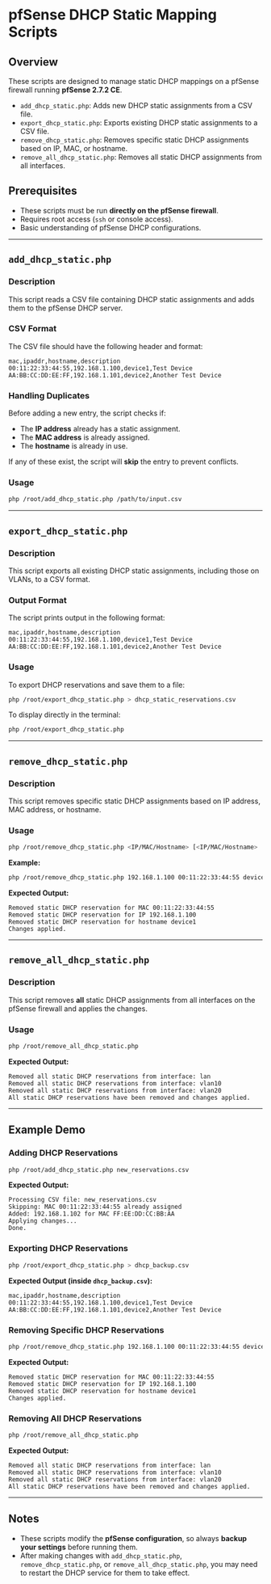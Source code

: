 # pfSense DHCP Static Mapping Scripts

## Overview
These scripts are designed to manage static DHCP mappings on a pfSense firewall running **pfSense 2.7.2 CE**.

- `add_dhcp_static.php`: Adds new DHCP static assignments from a CSV file.
- `export_dhcp_static.php`: Exports existing DHCP static assignments to a CSV file.
- `remove_dhcp_static.php`: Removes specific static DHCP assignments based on IP, MAC, or hostname.
- `remove_all_dhcp_static.php`: Removes all static DHCP assignments from all interfaces.

## Prerequisites
- These scripts must be run **directly on the pfSense firewall**.
- Requires root access (`ssh` or console access).
- Basic understanding of pfSense DHCP configurations.

---

## `add_dhcp_static.php`

### Description
This script reads a CSV file containing DHCP static assignments and adds them to the pfSense DHCP server.

### CSV Format
The CSV file should have the following header and format:
```
mac,ipaddr,hostname,description
00:11:22:33:44:55,192.168.1.100,device1,Test Device
AA:BB:CC:DD:EE:FF,192.168.1.101,device2,Another Test Device
```

### Handling Duplicates
Before adding a new entry, the script checks if:
- The **IP address** already has a static assignment.
- The **MAC address** is already assigned.
- The **hostname** is already in use.

If any of these exist, the script will **skip** the entry to prevent conflicts.

### Usage
```sh
php /root/add_dhcp_static.php /path/to/input.csv
```

---

## `export_dhcp_static.php`

### Description
This script exports all existing DHCP static assignments, including those on VLANs, to a CSV format.

### Output Format
The script prints output in the following format:
```
mac,ipaddr,hostname,description
00:11:22:33:44:55,192.168.1.100,device1,Test Device
AA:BB:CC:DD:EE:FF,192.168.1.101,device2,Another Test Device
```

### Usage
To export DHCP reservations and save them to a file:
```sh
php /root/export_dhcp_static.php > dhcp_static_reservations.csv
```
To display directly in the terminal:
```sh
php /root/export_dhcp_static.php
```

---

## `remove_dhcp_static.php`

### Description
This script removes specific static DHCP assignments based on IP address, MAC address, or hostname.

### Usage
```sh
php /root/remove_dhcp_static.php <IP/MAC/Hostname> [<IP/MAC/Hostname> ...]
```

**Example:**
```sh
php /root/remove_dhcp_static.php 192.168.1.100 00:11:22:33:44:55 device1
```

**Expected Output:**
```
Removed static DHCP reservation for MAC 00:11:22:33:44:55
Removed static DHCP reservation for IP 192.168.1.100
Removed static DHCP reservation for hostname device1
Changes applied.
```

---

## `remove_all_dhcp_static.php`

### Description
This script removes **all** static DHCP assignments from all interfaces on the pfSense firewall and applies the changes.

### Usage
```sh
php /root/remove_all_dhcp_static.php
```

**Expected Output:**
```
Removed all static DHCP reservations from interface: lan
Removed all static DHCP reservations from interface: vlan10
Removed all static DHCP reservations from interface: vlan20
All static DHCP reservations have been removed and changes applied.
```

---

## Example Demo
### Adding DHCP Reservations
```sh
php /root/add_dhcp_static.php new_reservations.csv
```
**Expected Output:**
```
Processing CSV file: new_reservations.csv
Skipping: MAC 00:11:22:33:44:55 already assigned
Added: 192.168.1.102 for MAC FF:EE:DD:CC:BB:AA
Applying changes...
Done.
```

### Exporting DHCP Reservations
```sh
php /root/export_dhcp_static.php > dhcp_backup.csv
```
**Expected Output (inside `dhcp_backup.csv`):**
```
mac,ipaddr,hostname,description
00:11:22:33:44:55,192.168.1.100,device1,Test Device
AA:BB:CC:DD:EE:FF,192.168.1.101,device2,Another Test Device
```

### Removing Specific DHCP Reservations
```sh
php /root/remove_dhcp_static.php 192.168.1.100 00:11:22:33:44:55 device1
```
**Expected Output:**
```
Removed static DHCP reservation for MAC 00:11:22:33:44:55
Removed static DHCP reservation for IP 192.168.1.100
Removed static DHCP reservation for hostname device1
Changes applied.
```

### Removing All DHCP Reservations
```sh
php /root/remove_all_dhcp_static.php
```
**Expected Output:**
```
Removed all static DHCP reservations from interface: lan
Removed all static DHCP reservations from interface: vlan10
Removed all static DHCP reservations from interface: vlan20
All static DHCP reservations have been removed and changes applied.
```

---

## Notes
- These scripts modify the **pfSense configuration**, so always **backup your settings** before running them.
- After making changes with `add_dhcp_static.php`, `remove_dhcp_static.php`, or `remove_all_dhcp_static.php`, you may need to restart the DHCP service for them to take effect.

